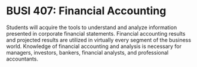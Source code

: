 # BUSI 407: Financial Accounting

Students will acquire the tools to understand and analyze information presented in corporate financial statements. Financial accounting results and projected results are utilized in virtually every segment of the business world. Knowledge of financial accounting and analysis is necessary for managers, investors, bankers, financial analysts, and professional accountants.